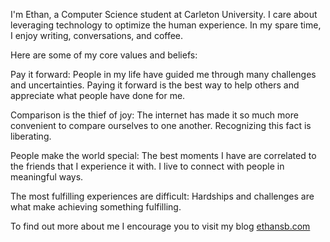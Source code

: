 I'm Ethan, a Computer Science student at Carleton University. I care about leveraging technology to optimize the human experience. In my spare time, I enjoy writing, conversations, and coffee.

Here are some of my core values and beliefs:

Pay it forward: People in my life have guided me through many challenges and uncertainties. Paying it forward is the best way to help others and appreciate what people have done for me.

Comparison is the thief of joy: The internet has made it so much more convenient to compare ourselves to one another. Recognizing this fact is liberating.

People make the world special: The best moments I have are correlated to the friends that I experience it with. I live to connect with people in meaningful ways.

The most fulfilling experiences are difficult: Hardships and challenges are what make achieving something fulfilling.

To find out more about me I encourage you to visit my blog [ethansb.com](https://www.ethansb.com/start)



<!--
**ethansbenjamin/ethansbenjamin** is a ✨ _special_ ✨ repository because its `README.md` (this file) appears on your GitHub profile.

Here are some ideas to get you started:

- 🔭 I’m currently working on ...
- 🌱 I’m currently learning ...
- 👯 I’m looking to collaborate on ...
- 🤔 I’m looking for help with ...
- 💬 Ask me about ...
- 📫 How to reach me: ...
- 😄 Pronouns: ...
- ⚡ Fun fact: ...
-->
